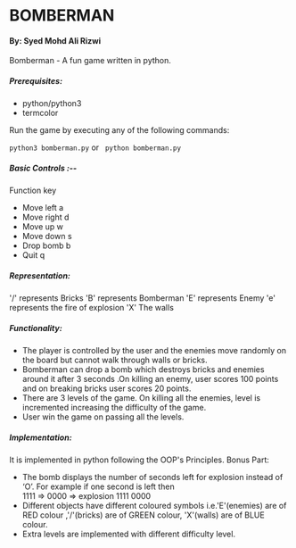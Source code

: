 # BOMBERMAN
#### By: Syed Mohd Ali Rizwi


Bomberman - A fun game written in python.


##### Prerequisites:
* python/python3
* termcolor


Run the game by executing any of the following commands:

``` python3 bomberman.py ``` or ``` python bomberman.py```


##### Basic Controls :--

  Function     key

* Move left 	a 
* Move right	d 
* Move up   	w 
* Move down 	s 
* Drop bomb 	b
* Quit		q 


##### Representation:

'/' represents Bricks
'B' represents Bomberman 
'E' represents Enemy
'e' represents the fire of explosion
'X' The walls


##### Functionality:

* The player is controlled by the user and the enemies move randomly on the board but cannot walk through walls or bricks.
* Bomberman can drop a bomb which destroys bricks and enemies around it after 3 seconds .On killing an enemy, user scores 100 points and on breaking bricks user scores 20 points.
* There are 3 levels of the game. On killing all the enemies, level is incremented increasing the difficulty of the game.
* User win the game on passing all the levels.


##### Implementation:

It is implemented in python following the OOP's Principles.
Bonus Part:
* The bomb displays the number of seconds left for explosion instead of ‘O’. For example if one second is left then  
  1111   =>    0000  => explosion 
  1111         0000 
* Different objects have different coloured symbols i.e.'E'(enemies) are of RED colour ,'/'(bricks) are of GREEN colour, 'X'(walls) are of BLUE colour.
* Extra levels are implemented with different difficulty level.





